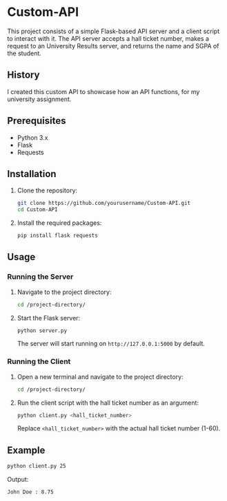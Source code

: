 # Custom-API

This project consists of a simple Flask-based API server and a client script to interact with it. The API server accepts a hall ticket number, makes a request to an University Results server, and returns the name and SGPA of the student.

## History
I created this custom API to showcase how an API functions, for my university assignment.

## Prerequisites

- Python 3.x
- Flask
- Requests

## Installation

1. Clone the repository:
    ```sh
    git clone https://github.com/yourusername/Custom-API.git
    cd Custom-API
    ```

2. Install the required packages:
    ```sh
    pip install flask requests
    ```

## Usage

### Running the Server

1. Navigate to the project directory:
    ```sh
    cd /project-directory/
    ```

2. Start the Flask server:
    ```sh
    python server.py
    ```

   The server will start running on `http://127.0.0.1:5000` by default.

### Running the Client

1. Open a new terminal and navigate to the project directory:
    ```sh
    cd /project-directory/
    ```

2. Run the client script with the hall ticket number as an argument:
    ```sh
    python client.py <hall_ticket_number>
    ```

   Replace `<hall_ticket_number>` with the actual hall ticket number (1-60).

## Example

```sh
python client.py 25
```

Output:
```
John Doe : 8.75
```